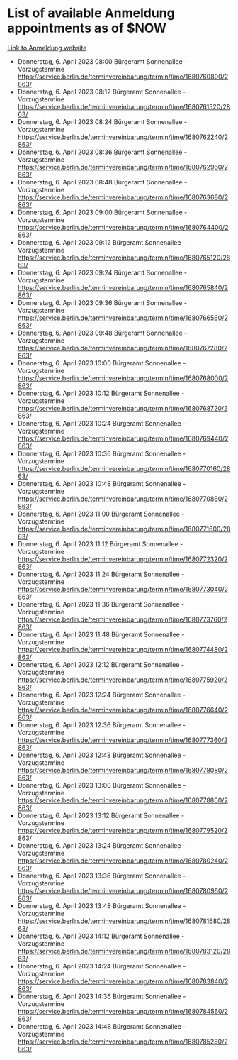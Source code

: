 # List of available Anmeldung appointments as of $NOW
[Link to Anmeldung website](https://service.berlin.de/terminvereinbarung/termin/tag.php?termin=1&anliegen[]=120686&dienstleisterlist=122210,122217,327316,122219,327312,122227,327314,122231,327346,122243,327348,122254,122252,329742,122260,329745,122262,329748,122271,327278,122273,327274,122277,327276,330436,122280,327294,122282,327290,122284,327292,122291,327270,122285,327266,122286,327264,122296,327268,150230,329760,122297,327286,122294,327284,122312,329763,122314,329775,122304,327330,122311,327334,122309,327332,317869,122281,327352,122279,329772,122283,122276,327324,122274,327326,122267,329766,122246,327318,122251,327320,122257,327322,122208,327298,122226,327300&herkunft=http%3A%2F%2Fservice.berlin.de%2Fdienstleistung%2F120686%2F)
- Donnerstag, 6. April 2023 08:00 Bürgeramt Sonnenallee - Vorzugstermine https://service.berlin.de/terminvereinbarung/termin/time/1680760800/2863/
- Donnerstag, 6. April 2023 08:12 Bürgeramt Sonnenallee - Vorzugstermine https://service.berlin.de/terminvereinbarung/termin/time/1680761520/2863/
- Donnerstag, 6. April 2023 08:24 Bürgeramt Sonnenallee - Vorzugstermine https://service.berlin.de/terminvereinbarung/termin/time/1680762240/2863/
- Donnerstag, 6. April 2023 08:36 Bürgeramt Sonnenallee - Vorzugstermine https://service.berlin.de/terminvereinbarung/termin/time/1680762960/2863/
- Donnerstag, 6. April 2023 08:48 Bürgeramt Sonnenallee - Vorzugstermine https://service.berlin.de/terminvereinbarung/termin/time/1680763680/2863/
- Donnerstag, 6. April 2023 09:00 Bürgeramt Sonnenallee - Vorzugstermine https://service.berlin.de/terminvereinbarung/termin/time/1680764400/2863/
- Donnerstag, 6. April 2023 09:12 Bürgeramt Sonnenallee - Vorzugstermine https://service.berlin.de/terminvereinbarung/termin/time/1680765120/2863/
- Donnerstag, 6. April 2023 09:24 Bürgeramt Sonnenallee - Vorzugstermine https://service.berlin.de/terminvereinbarung/termin/time/1680765840/2863/
- Donnerstag, 6. April 2023 09:36 Bürgeramt Sonnenallee - Vorzugstermine https://service.berlin.de/terminvereinbarung/termin/time/1680766560/2863/
- Donnerstag, 6. April 2023 09:48 Bürgeramt Sonnenallee - Vorzugstermine https://service.berlin.de/terminvereinbarung/termin/time/1680767280/2863/
- Donnerstag, 6. April 2023 10:00 Bürgeramt Sonnenallee - Vorzugstermine https://service.berlin.de/terminvereinbarung/termin/time/1680768000/2863/
- Donnerstag, 6. April 2023 10:12 Bürgeramt Sonnenallee - Vorzugstermine https://service.berlin.de/terminvereinbarung/termin/time/1680768720/2863/
- Donnerstag, 6. April 2023 10:24 Bürgeramt Sonnenallee - Vorzugstermine https://service.berlin.de/terminvereinbarung/termin/time/1680769440/2863/
- Donnerstag, 6. April 2023 10:36 Bürgeramt Sonnenallee - Vorzugstermine https://service.berlin.de/terminvereinbarung/termin/time/1680770160/2863/
- Donnerstag, 6. April 2023 10:48 Bürgeramt Sonnenallee - Vorzugstermine https://service.berlin.de/terminvereinbarung/termin/time/1680770880/2863/
- Donnerstag, 6. April 2023 11:00 Bürgeramt Sonnenallee - Vorzugstermine https://service.berlin.de/terminvereinbarung/termin/time/1680771600/2863/
- Donnerstag, 6. April 2023 11:12 Bürgeramt Sonnenallee - Vorzugstermine https://service.berlin.de/terminvereinbarung/termin/time/1680772320/2863/
- Donnerstag, 6. April 2023 11:24 Bürgeramt Sonnenallee - Vorzugstermine https://service.berlin.de/terminvereinbarung/termin/time/1680773040/2863/
- Donnerstag, 6. April 2023 11:36 Bürgeramt Sonnenallee - Vorzugstermine https://service.berlin.de/terminvereinbarung/termin/time/1680773760/2863/
- Donnerstag, 6. April 2023 11:48 Bürgeramt Sonnenallee - Vorzugstermine https://service.berlin.de/terminvereinbarung/termin/time/1680774480/2863/
- Donnerstag, 6. April 2023 12:12 Bürgeramt Sonnenallee - Vorzugstermine https://service.berlin.de/terminvereinbarung/termin/time/1680775920/2863/
- Donnerstag, 6. April 2023 12:24 Bürgeramt Sonnenallee - Vorzugstermine https://service.berlin.de/terminvereinbarung/termin/time/1680776640/2863/
- Donnerstag, 6. April 2023 12:36 Bürgeramt Sonnenallee - Vorzugstermine https://service.berlin.de/terminvereinbarung/termin/time/1680777360/2863/
- Donnerstag, 6. April 2023 12:48 Bürgeramt Sonnenallee - Vorzugstermine https://service.berlin.de/terminvereinbarung/termin/time/1680778080/2863/
- Donnerstag, 6. April 2023 13:00 Bürgeramt Sonnenallee - Vorzugstermine https://service.berlin.de/terminvereinbarung/termin/time/1680778800/2863/
- Donnerstag, 6. April 2023 13:12 Bürgeramt Sonnenallee - Vorzugstermine https://service.berlin.de/terminvereinbarung/termin/time/1680779520/2863/
- Donnerstag, 6. April 2023 13:24 Bürgeramt Sonnenallee - Vorzugstermine https://service.berlin.de/terminvereinbarung/termin/time/1680780240/2863/
- Donnerstag, 6. April 2023 13:36 Bürgeramt Sonnenallee - Vorzugstermine https://service.berlin.de/terminvereinbarung/termin/time/1680780960/2863/
- Donnerstag, 6. April 2023 13:48 Bürgeramt Sonnenallee - Vorzugstermine https://service.berlin.de/terminvereinbarung/termin/time/1680781680/2863/
- Donnerstag, 6. April 2023 14:12 Bürgeramt Sonnenallee - Vorzugstermine https://service.berlin.de/terminvereinbarung/termin/time/1680783120/2863/
- Donnerstag, 6. April 2023 14:24 Bürgeramt Sonnenallee - Vorzugstermine https://service.berlin.de/terminvereinbarung/termin/time/1680783840/2863/
- Donnerstag, 6. April 2023 14:36 Bürgeramt Sonnenallee - Vorzugstermine https://service.berlin.de/terminvereinbarung/termin/time/1680784560/2863/
- Donnerstag, 6. April 2023 14:48 Bürgeramt Sonnenallee - Vorzugstermine https://service.berlin.de/terminvereinbarung/termin/time/1680785280/2863/
